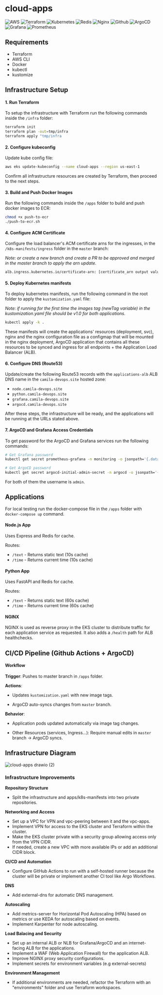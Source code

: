 # cloud-apps
![AWS](https://img.shields.io/badge/AWS-%23FF9900.svg?style=for-the-badge&logo=amazon-aws&logoColor=white)
![Terraform](https://img.shields.io/badge/Terraform-7B42BC?style=for-the-badge&logo=terraform&logoColor=white)
![Kubernetes](https://img.shields.io/badge/Kubernetes-3069DE?style=for-the-badge&logo=kubernetes&logoColor=white)
![Redis](https://img.shields.io/badge/redis-%23DD0031.svg?&style=for-the-badge&logo=redis&logoColor=white)
![Nginx](https://img.shields.io/badge/nginx-%23009639.svg?style=for-the-badge&logo=nginx&logoColor=white)
![Github](https://img.shields.io/badge/Github%20Actions-282a2e?style=for-the-badge&logo=githubactions&logoColor=367cfe)
![ArgoCD](https://img.shields.io/badge/Argo%20CD-1e0b3e?style=for-the-badge&logo=argo&logoColor=#d16044)
![Grafana](https://img.shields.io/badge/grafana-%23F46800.svg?style=for-the-badge&logo=grafana&logoColor=white)
![Prometheus](https://img.shields.io/badge/Prometheus-000000?style=for-the-badge&logo=prometheus&labelColor=000000)

## Requirements

- Terraform
- AWS CLI
- Docker
- kubectl
- kustomize

## Infrastructure Setup

#### 1. Run Terraform
To setup the infrastructure with Terraform run the following commands inside the `/infra` folder:

```bash
terraform init
terraform plan -out=tmp/infra
terraform apply "tmp/infra
```
#### 2. Configure kubeconfig
Update kube config file:

```bash
aws eks update-kubeconfig --name cloud-apps --region us-east-1
```
Confirm all infrastructure resources are created by Terraform, then proceed to the next steps.

#### 3. Build and Push Docker Images
Run the following commands inside the `/apps` folder to build and push docker images to ECR:
```bash
chmod +x push-to-ecr
./push-to-ecr.sh
```

#### 4. Configure ACM Certificate
Configure the load balancer's ACM certificate arns for the ingresses, in the `/k8s-manifests/ingress` folder in the `master` branch:

_Note: or create a new branch and create a PR to be approved and merged in the master branch to apply the arn update._ 
```bash
alb.ingress.kubernetes.io/certificate-arn: [certificate_arn output value from terraform]
```

#### 5. Deploy Kubernetes manifests
To deploy kubernetes manifests, run the following command in the root folder to apply the `kustomization.yaml` file:

_Note: if running for the first time the images tag (newTag variable) in the kustomization.yaml file should be v1.0 for both applications._ 
```bash
kubectl apply -k .
```
These manifests will create the applications' resources (deployment, svc), nginx and the nginx configuration file as a configmap that will be mounted in the nginx deployment, ArgoCD application that contains all these resources to be synced and ingress for all 
endpoints + the Application Load Balancer (ALB).

#### 6. Configure DNS (Route53)
Update/create the following Route53 records with the `applications-alb` ALB DNS name in the `camila-devops.site` hosted zone:
- `node.camila-devops.site`
- `python.camila-devops.site`
- `grafana.camila-devops.site`
- `argocd.camila-devops.site`

After these steps, the infrastructure will be ready, and the applications will be running at the URLs stated above.

#### 7. ArgoCD and Grafana Access Credentials

To get password for the ArgoCD and Grafana services run the following commands:
```bash
# Get Grafana password 
kubectl get secret prometheus-grafana -n monitoring -o jsonpath='{.data.admin-password}' | base64 -d

# Get ArgoCD password
kubectl get secret argocd-initial-admin-secret -n argocd -o jsonpath='{.data.password}' | base64 -d
```
For both of them the username is `admin`.


## Applications

For local testing run the docker-compose file in the `/apps` folder with `docker-compose up` command.

#### Node.js App

Uses Express and Redis for cache. 

Routes:
- `/text` - Returns static text (10s cache)
- `/time` - Returns current time (10s cache)

#### Python App

Uses FastAPI and Redis for cache. 

Routes:
- `/text` - Returns static text (60s cache)
- `/time` - Returns current time (60s cache)

#### NGINX

NGINX is used as reverse proxy in the EKS cluster to distribute traffic for each application service as requested. It also adds a `/health` path for ALB healthchecks.


## CI/CD Pipeline (Github Actions + ArgoCD)

#### Workflow

**Trigger**: Pushes to master branch in `/apps` folder.

**Actions**:

- Updates `kustomization.yaml` with new image tags.

- ArgoCD auto-syncs changes from `master` branch.

**Behavior**:

- Application pods updated automatically via image tag changes.

- Other Resources (services, Ingress...): Require manual edits in `master` branch → ArgoCD syncs.

###

## Infrastructure Diagram

![cloud-apps drawio (2)](https://github.com/user-attachments/assets/564c424c-8f0c-4138-99dd-a7120b0596b3)


### Infrastructure Improvements

**Repository Structure**
- Split the infrastructure and apps/k8s-manifests into two private repositories.

**Networking and Access**
- Set up a VPC for VPN and vpc-peering between it and the vpc-apps.
- Implement VPN for access to the EKS cluster and Terraform within the cluster.
- Make the EKS cluster private with a security group allowing access only from the VPN CIDR.
- If needed, create a new VPC with more available IPs or add an additional CIDR block.

**CI/CD and Automation**
- Configure GitHub Actions to run with a self-hosted runner because the cluster will be private or implement another CI tool like Argo Workflows.

**DNS**
- Add external-dns for automatic DNS management.

**Autoscaling**
- Add metrics-server for Horizontal Pod Autoscaling (HPA) based on metrics or use KEDA for autoscaling based on events.
- Implement Karpenter for node autoscaling.

**Load Balacing and Security**
- Set up an internal ALB or NLB for Grafana/ArgoCD and an internet-facing ALB for the applications.
- Implement a WAF (Web Application Firewall) for the application ALB.
- Improve NGINX proxy security configurations.
- Implement secrets for environment variables (e.g external-secrets)

**Environment Management**
- If additional environments are needed, refactor the Terraform with an "environments" folder and use Terraform workspaces.
